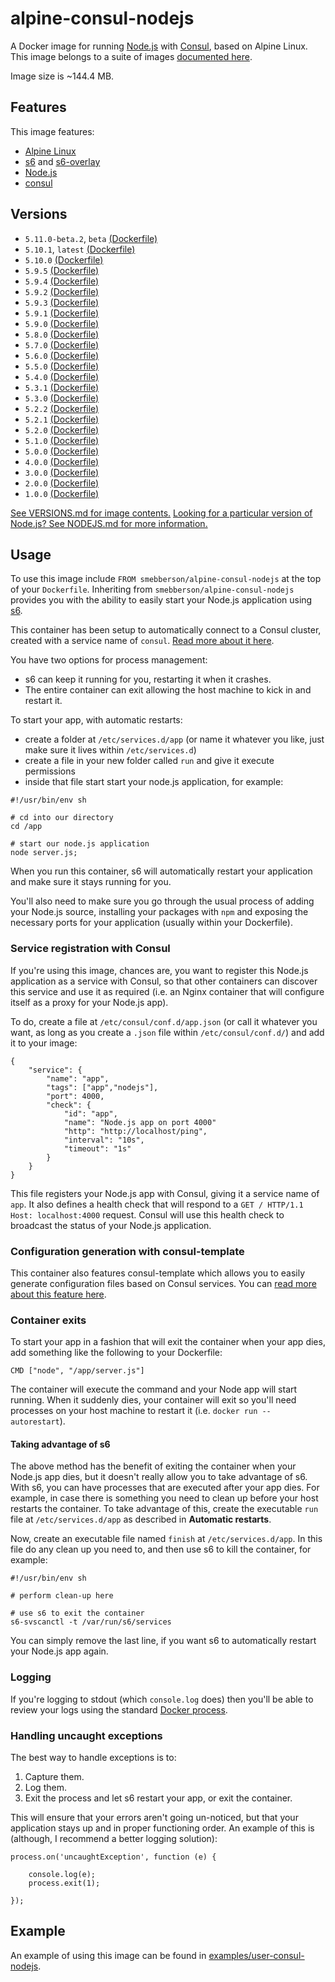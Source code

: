 # alpine-consul-nodejs

A Docker image for running [Node.js][nodejs] with [Consul][consul], based on Alpine Linux.
This image belongs to a suite of images [documented here][dockeralpine].

Image size is ~144.4 MB.

## Features

This image features:

- [Alpine Linux][alpinelinux]
- [s6][s6] and [s6-overlay][s6overlay]
- [Node.js][nodejs]
- [consul][consul]

## Versions

- `5.11.0-beta.2`, `beta` [(Dockerfile)](https://github.com/smebberson/docker-alpine/blob/alpine-consul-nodejs-v5.11.0-beta.2/alpine-consul-nodejs/Dockerfile)
- `5.10.1`, `latest` [(Dockerfile)](https://github.com/smebberson/docker-alpine/blob/alpine-consul-nodejs-v5.10.1/alpine-consul-nodejs/Dockerfile)
- `5.10.0` [(Dockerfile)](https://github.com/smebberson/docker-alpine/blob/alpine-consul-nodejs-v5.10.0/alpine-consul-nodejs/Dockerfile)
- `5.9.5` [(Dockerfile)](https://github.com/smebberson/docker-alpine/blob/alpine-consul-nodejs-v5.9.5/alpine-consul-nodejs/Dockerfile)
- `5.9.4` [(Dockerfile)](https://github.com/smebberson/docker-alpine/blob/alpine-consul-nodejs-v5.9.4/alpine-consul-nodejs/Dockerfile)
- `5.9.2` [(Dockerfile)](https://github.com/smebberson/docker-alpine/blob/alpine-consul-nodejs-v5.9.2/alpine-consul-nodejs/Dockerfile)
- `5.9.3` [(Dockerfile)](https://github.com/smebberson/docker-alpine/blob/alpine-consul-nodejs-v5.9.3/alpine-consul-nodejs/Dockerfile)
- `5.9.1` [(Dockerfile)](https://github.com/smebberson/docker-alpine/blob/alpine-consul-nodejs-v5.9.1/alpine-consul-nodejs/Dockerfile)
- `5.9.0` [(Dockerfile)](https://github.com/smebberson/docker-alpine/blob/alpine-consul-nodejs-v5.9.0/alpine-consul-nodejs/Dockerfile)
- `5.8.0` [(Dockerfile)](https://github.com/smebberson/docker-alpine/blob/alpine-consul-nodejs-v5.8.0/alpine-consul-nodejs/Dockerfile)
- `5.7.0` [(Dockerfile)](https://github.com/smebberson/docker-alpine/blob/alpine-consul-nodejs-v5.7.0/alpine-consul-nodejs/Dockerfile)
- `5.6.0` [(Dockerfile)](https://github.com/smebberson/docker-alpine/blob/alpine-consul-nodejs-v5.6.0/alpine-consul-nodejs/Dockerfile)
- `5.5.0` [(Dockerfile)](https://github.com/smebberson/docker-alpine/blob/alpine-consul-nodejs-v5.5.0/alpine-consul-nodejs/Dockerfile)
- `5.4.0` [(Dockerfile)](https://github.com/smebberson/docker-alpine/blob/alpine-consul-nodejs-v5.4.0/alpine-consul-nodejs/Dockerfile)
- `5.3.1` [(Dockerfile)](https://github.com/smebberson/docker-alpine/blob/alpine-consul-nodejs-v5.3.1/alpine-consul-nodejs/Dockerfile)
- `5.3.0` [(Dockerfile)](https://github.com/smebberson/docker-alpine/blob/alpine-consul-nodejs-v5.3.0/alpine-consul-nodejs/Dockerfile)
- `5.2.2` [(Dockerfile)](https://github.com/smebberson/docker-alpine/blob/alpine-consul-nodejs-v5.2.2/alpine-consul-nodejs/Dockerfile)
- `5.2.1` [(Dockerfile)](https://github.com/smebberson/docker-alpine/blob/alpine-consul-nodejs-v5.2.1/alpine-consul-nodejs/Dockerfile)
- `5.2.0` [(Dockerfile)](https://github.com/smebberson/docker-alpine/blob/alpine-consul-nodejs-v5.2.0/alpine-consul-nodejs/Dockerfile)
- `5.1.0` [(Dockerfile)](https://github.com/smebberson/docker-alpine/blob/alpine-consul-nodejs-v5.1.0/alpine-consul-nodejs/Dockerfile)
- `5.0.0` [(Dockerfile)](https://github.com/smebberson/docker-alpine/blob/alpine-consul-nodejs-v5.0.0/alpine-consul-nodejs/Dockerfile)
- `4.0.0` [(Dockerfile)](https://github.com/smebberson/docker-alpine/blob/alpine-consul-nodejs-v4.0.0/alpine-consul-nodejs/Dockerfile)
- `3.0.0` [(Dockerfile)](https://github.com/smebberson/docker-alpine/blob/alpine-consul-nodejs-v3.0.0/alpine-consul-nodejs/Dockerfile)
- `2.0.0` [(Dockerfile)](https://github.com/smebberson/docker-alpine/blob/alpine-consul-nodejs-v2.0.0/alpine-consul-nodejs/Dockerfile)
- `1.0.0` [(Dockerfile)](https://github.com/smebberson/docker-alpine/blob/alpine-consul-nodejs-v1.0.0/alpine-consul-nodejs/Dockerfile)

[See VERSIONS.md for image contents.](https://github.com/smebberson/docker-alpine/blob/master/alpine-consul-nodejs/VERSIONS.md)
[Looking for a particular version of Node.js? See NODEJS.md for more information.](https://github.com/smebberson/docker-alpine/blob/master/alpine-consul-nodejs/VERSIONS.md)

## Usage

To use this image include `FROM smebberson/alpine-consul-nodejs` at the top of your `Dockerfile`. Inheriting from `smebberson/alpine-consul-nodejs` provides you with the ability to easily start your Node.js application using [s6][s6].

This container has been setup to automatically connect to a Consul cluster, created with a service name of `consul`. [Read more about it here](https://github.com/smebberson/docker-alpine/tree/master//alpine-consul).

You have two options for process management:

- s6 can keep it running for you, restarting it when it crashes.
- The entire container can exit allowing the host machine to kick in and restart it.

To start your app, with automatic restarts:

- create a folder at `/etc/services.d/app` (or name it whatever you like, just make sure it lives within `/etc/services.d`)
- create a file in your new folder called `run` and give it execute permissions
- inside that file start start your node.js application, for example:

```
#!/usr/bin/env sh

# cd into our directory
cd /app

# start our node.js application
node server.js;
```

When you run this container, s6 will automatically restart your application and make sure it stays running for you.

You'll also need to make sure you go through the usual process of adding your Node.js source, installing your packages with `npm` and exposing the necessary ports for your application (usually within your Dockerfile).

### Service registration with Consul

If you're using this image, chances are, you want to register this Node.js application as a service with Consul, so that other containers can discover this service and use it as required (i.e. an Nginx container that will configure itself as a proxy for your Node.js app).

To do, create a file at `/etc/consul/conf.d/app.json` (or call it whatever you want, as long as you create a `.json` file within `/etc/consul/conf.d/`) and add it to your image:

```
{
    "service": {
        "name": "app",
        "tags": ["app","nodejs"],
        "port": 4000,
        "check": {
            "id": "app",
            "name": "Node.js app on port 4000"
            "http": "http://localhost/ping",
            "interval": "10s",
            "timeout": "1s"
        }
    }
}

```

This file registers your Node.js app with Consul, giving it a service name of `app`. It also defines a health check that will respond to a `GET / HTTP/1.1 Host: localhost:4000` request. Consul will use this health check to broadcast the status of your Node.js application.

### Configuration generation with consul-template

This container also features consul-template which allows you to easily generate configuration files based on Consul services. You can [read more about this feature here](https://github.com/smebberson/docker-alpine/tree/master/alpine-consul-base#customisation).

### Container exits

To start your app in a fashion that will exit the container when your app dies, add something like the following to your Dockerfile:

```
CMD ["node", "/app/server.js"]
```

The container will execute the command and your Node app will start running. When it suddenly dies, your container will exit so you'll need processes on your host machine to restart it (i.e. `docker run --autorestart`).

#### Taking advantage of s6

The above method has the benefit of exiting the container when your Node.js app dies, but it doesn't really allow you to take advantage of s6. With s6, you can have processes that are executed after your app dies. For example, in case there is something you need to clean up before your host restarts the container. To take advantage of this, create the executable `run` file at `/etc/services.d/app` as described in **Automatic restarts**.

Now, create an executable file named `finish` at `/etc/services.d/app`. In this file do any clean up you need to, and then use s6 to kill the container, for example:

```
#!/usr/bin/env sh

# perform clean-up here

# use s6 to exit the container
s6-svscanctl -t /var/run/s6/services

```

You can simply remove the last line, if you want s6 to automatically restart your Node.js app again.

### Logging

If you're logging to stdout (which `console.log` does) then you'll be able to review your logs using the standard [Docker process][dockerlogs].

### Handling uncaught exceptions

The best way to handle exceptions is to:

1. Capture them.
1. Log them.
1. Exit the process and let s6 restart your app, or exit the container.

This will ensure that your errors aren't going un-noticed, but that your application stays up and in proper functioning order. An example of this is (although, I recommend a better logging solution):

```
process.on('uncaughtException', function (e) {

    console.log(e);
    process.exit(1);

});
```

## Example

An example of using this image can be found in [examples/user-consul-nodejs][example].

[dockeralpine]: https://github.com/smebberson/docker-alpine
[s6]: http://www.skarnet.org/software/s6/
[s6overlay]: https://github.com/just-containers/s6-overlay
[alpinelinux]: https://www.alpinelinux.org/
[consul]: https://consul.io/
[nodejs]: https://nodejs.org/
[dockerlogs]: https://docs.docker.com/reference/commandline/cli/#logs
[example]: https://github.com/smebberson/docker-alpine/tree/master/examples/user-consul-nodejs
